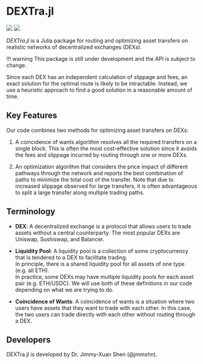 # DEXTra.jl

[![](https://img.shields.io/badge/docs-latest-blue.svg)](https://jmmshn.github.io/DEXTra.jl/dev)
[![](https://github.com/jmmshn/DEXTra.jl/actions/workflows/ci.yml/badge.svg)](https://github.com/jmmshn/DEXTra.jl/actions/workflows/ci.yml)

_DEXTra.jl_ is a Julia package for routing and optimizing asset transfers on realistic networks of decentralized exchanges (DEXs).

!!! warning
    This package is still under development and the API is subject to change.

Since each DEX has an independent calculation of slippage and fees, an exact solution for the optimal route is likely to be intractable.
Instead, we use a heuristic approach to find a good solution in a reasonable amount of time.

## Key Features

Our code combines two methods for optimizing asset transfers on DEXs:

1. A coincidence of wants algorithm resolves all the required transfers on a single block.  This is often the most cost-effective solution since it avoids the fees and slippage incurred by routing through one or more DEXs.

2. An optimization algorithm that considers the price impact of different pathways through the network and reports the best combination of paths to minimize the total cost of the transfer.  Note that due to increased slippage observed for large transfers, it is often advantageous to split a large transfer along multiple trading paths.

## Terminology

- **DEX**: A decentralized exchange is a protocol that allows users to trade assets without a central counterparty.  The most popular DEXs are Uniswap, Sushiswap, and Balancer.

- **Liquidity Pool**: A liquidity pool is a collection of some cryptocurrency that is tendered to a DEX to facilitate trading.  
In principle, there is a shared liquidity pool for all assets of one type (e.g. all ETH).  
In practice, some DEXs may have multiple liquidity pools for each asset pair (e.g. ETH/USDC).
We will use both of these definitions in our code depending on what we are trying to do.

- **Coincidence of Wants**: A coincidence of wants is a situation where two users have assets that they want to trade with each other.  In this case, the two users can trade directly with each other without routing through a DEX.

## Developers

DEXTra.jl is developed by Dr. Jimmy-Xuan Shen (@jmmshn).

